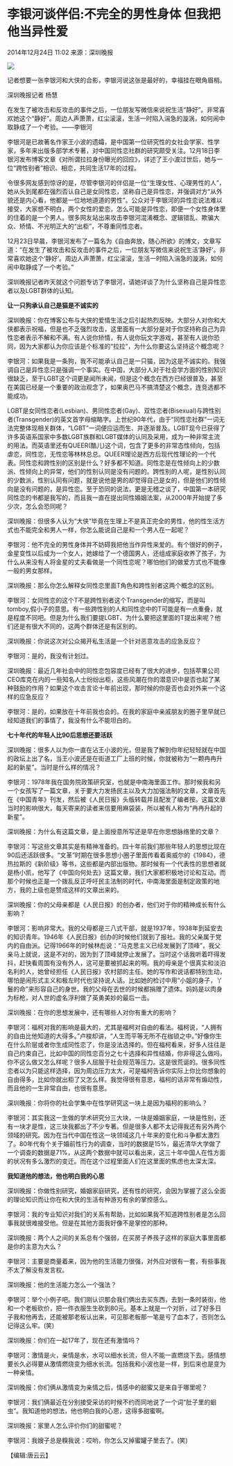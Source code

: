 # 李银河谈伴侣:不完全的男性身体 但我把他当异性爱

2014年12月24日 11:02 来源：深圳晚报  

![](http://www.chinanews.com/fileftp/2020/03/2020-03-11/U194P4T47D46410F978DT20200311093349.jpg)

记者想要一张李银河和大侠的合影，李银河说这张是最好的，幸福挂在眼角眉梢。

深圳晚报记者 杨慧

在发生了被攻击和反攻击的事件之后，一位朋友写微信来说祝生活“静好”。非常喜欢她这个“静好”。周边人声萧萧，红尘滚滚，生活一时陷入湍急的漩涡，如何闹中取静成了一个考验。——李银河

李银河是已故著名作家王小波的遗孀，是中国第一位研究性的女社会学家、性学家，多年来出版多部学术专著，对中国同性恋社群的研究颇受关注。12月18日李银河发布博客文章《对所谓拉拉身份曝光的回应》，详述了王小波过世后，她与一位“跨性别者”相识、相恋，共同生活17年的过程。

令很多网友感到惊讶的是，尽管李银河的伴侣是一位“生理女性、心理男性的人”，她从头到尾都在强烈否认自己是女同性恋，坚称自己是异性恋，并强调对方“从外貌还是内心看，他都是一位地地道道的男性”。公众对于李银河的异性恋说法难以接受，大家想不明白，两个女性的爱恋，怎么可能是异性恋，即便一个女性身体里的住着的是一个男人。很多网友站出来攻击李银河混淆概念、逻辑错乱、欺骗大众、矫情、不光明正大的“出柜”，不尊重同性恋者。

12月23日早晨，李银河发布了一篇名为《自由奔放，随心所欲》的博文，文章写道：“在发生了被攻击和反攻击的事件之后，一位朋友写微信来说祝生活‘静好’。非常喜欢她这个‘静好’。周边人声萧萧，红尘滚滚，生活一时陷入湍急的漩涡，如何闹中取静成了一个考验。”

深圳晚报记者昨天就这个问题专访了李银河，请她详谈了为什么坚称自己是异性恋者以及LGBT群体的认知。

**让一只狗承认自己是猫是不诚实的**

深圳晚报：你在博客公布与大侠的爱情生活之后引起热烈反映。大部分人对你和大侠都表示祝福，但是也不乏强烈攻击，这里面有一大部分是对于你坚持称自己为异性恋者表示不解和不满。有人说你矫情，有人说你玩文字游戏，甚至有人说你恐同，因为大家都认为你应该是个标准的“拉拉”，为什么你要这么坚持这个概念呢？

李银河：如果我是一条狗，我不可能承认自己是一只猫，因为这是不诚实的。我强调自己是异性恋只是强调一个事实。在中国，大部分人对于社会学方面的性别知识很缺乏，至于LGBT这个词更是闻所未闻，但是这个概念在西方已经很普及，甚至在美国已经是一个重要的政治观念了，如果奥巴马不搞清楚这个概念，连竞选都不能成功。

LGBT是女同性恋者(Lesbian)、男同性恋者(Gay)、双性恋者(Bisexual)与跨性别者(Transgender)的英文首字母缩略字。上世纪90年代，由于“同性恋社群”一词无法完整体现相关群体，“LGBT”一词便应运而生、并逐渐普及。LGBT现今已获得了许多英语系国家中多数LGBT族群和LGBT媒体的认同及采用，成为一种非常主流的用法。而英语里还有QUEER(酷儿)这个词，包含了更多的非常态性倾向，包括虐恋，同性恋，无性恋等林林总总。QUEER理论是西方后现代性理论的一个代表。同性恋和跨性别的区别是什么？好多都不知道。同性恋是在性倾向上的少数派、性倾向上的异常，他们的性别认同是没有问题的。跨性别的人呢，是性别认同的少数派，性别认同有问题，就是说他是男的却觉得自己是女的，但是他们的性倾向是没有问题的，是异性恋。至于恐同的说法，更是无稽之谈了，中国第一本研究同性恋的书都是我写的，而且我一直在提出同性婚姻法案，从2000年开始提了多少次，怎么会恐同呢？

深圳晚报：但很多人认为“大侠”毕竟在生理上不是真正完全的男性，他的性生活方式也不能完全和男人一样，你怎么能说自己是和一个男人在一起呢？

李银河：他不完全的男性身体并不妨碍我把他当作异性来爱的。有个很好的例子，金星变性以后成为一个女人，她嫁给了一个德国男人，还组成家庭收养了孩子，为什么从来没有人将金星的丈夫看做是一个同性恋呢？哪怕他们的做爱方式也不能像一般的男女那样。

深圳晚报：那么你怎么解释女同性恋里面T角色和跨性别者这两个概念的区别。

李银河：女同性恋的这个T不是跨性别者这个Transgender的缩写，而是叫tomboy,假小子的意思。有一些跨性别的人和同性恋中的T可能是有一点重叠，就是程度不同吧。但是为什么我们要提LGBT、为什么要把这里面的T提出来呢？他们还是有很大不同的，这两个群体还是有区别的。

深圳晚报：你说这次对公众揭开私生活是一个针对恶意攻击的应急反应？

李银河：是的，我没有计划过。

深圳晚报：最近几年社会中的同性恋包容度已经有了很大的进步，包括苹果公司CEO库克在内的一些知名人士纷纷出柜，这些风潮在你的潜意识中是否也起了某种鼓励的作用？如果这个攻击言论十年前出现，那时候的你是否也会对外来一个这样的应急反应？

李银河：是的，如果放在十年前我也会的。在我的家庭中亲戚朋友的圈子里早就已经知道我们的事情了，我没有什么不能坦白的。

**七十年代的年轻人比90后思想还要活跃**

深圳晚报：很多人以为你一直在沾王小波的光，但是我了解到你年纪轻轻就在中国的政坛上出了名，当王小波还是在街道工厂上班的时候，你就被称为“一颗冉冉升起的新星”。当时是什么样的情况？

李银河：1978年我在国务院政策研究室，也就是中南海里面工作。那时候我和另一个女孩写了一篇文章，关于要大力发扬民主以及大力加强法制的文章，文章首先在《中国青年》刊发，然后被《人民日报》头版转载并且配发了编者按。这篇文章当时的影响很大，每天寄来的读者来信要用麻袋装，所以被有人称为“冉冉升起的新星”。

深圳晚报：为什么有这篇文章，是上面授意所写还是早在你思想脉络里的文章？

李银河：写这些文章其实是有精神准备的。四十年前我们那些年轻人的思想比现在90后还活跃很多。“文革”时期在很多思想小圈子里面传看着奥威尔的《1984》，德热拉斯的《新阶级》等书，这些都是内部出版物。那时候有一个代表性的思想者就是杨小凯，他写了《中国向何处去》这篇文章，我们大家都积极地讨论和互动。而那个时候也正是一个拨乱反正呼吁民主法制的时代，中南海里面是制定政策的地方，我的上级也是赞成这样的文章出来的。

深圳晚报：你的父母亲都是《人民日报》的创办者，他们对于你的精神成长有什么影响？

李银河：影响非常大。我的父母都是三八式干部，就是1937年，1938年到延安去的知识青年。1946年《人民日报》创办的时候他们就到了报社。我的父亲属于党内的自由派。记得1966年的时候林彪说：“马克思主义已经发展到了顶峰”，我父亲马上就说，这是不对的，因为到了顶峰就停止发展了。当时这个话我听着吓得发抖，赶快看周围有没有外人，这可是要被抓起来的啊。我的母亲是个很真实和淡泊名利的人，她曾经担任《人民日报》农村部的主任。她的写作和说话都特别生动，哪怕是闹形式主义和极左时代也坚持说人话。比如她的检讨中用“小姐的身子，丫鬟的命”来形容自己的身世。我的父母在去世的时候都捐赠了遗体。妈妈是以肉身为标枪，对人世的虚名浮利做了英勇美妙的最后一击。

深圳晚报：在你的思想发展中，还有哪些人对你有重大的影响？

李银河：福柯对我的影响是最大的，尤其是福柯对自由的看法。福柯说，“人拥有的自由比他知道的大得多。”卢梭却讲，“人生而平等无所不在枷锁之中。”好像你生在什么阶层或者你生成同性恋了，你是没法选择的。但在福柯看来，好多人往往是自己约束自己，比如中国的同性恋百分之七十选择和异性结婚，你非得这么做吗，你不这么做又怎么样呢？很多人屈服于社会规范等压力。这是很荒诞的。很多同性恋者以为只能这样选择，因为周边压力太大，可是福柯告诉你实际上你比你想象的自由得多，比如你就出柜了又怎么样。我觉得很有意思，福柯的话非常有煽动性，而且他的一生非常自由，也很有意思。

深圳晚报：你将你的社会学集中在性学研究这一块上是因为福柯的影响么？

李银河：其实我这一生做的学术研究分三大块，一块是婚姻家庭，一块是性别，还有一块才是性，这三块我都出了不少专著。但是很多人都不太记得我还有另外两个领域的研究。因为在当代中国在性这一块领域这几十年来的变化和斗争都太激烈了。80年代有个关于婚前性行为的调查，当时的数据是15%，最近清华大学做了一个调查的数据是71%，从这两个数据中就可以看出来，这三十年中国人在性方面的状况有多么激烈的变迁。而在这个过程里面人们在这里面的焦虑也太深太深。

**我知道他的想法，他也明白我的心思**

深圳晚报：你做性别研究，婚姻家庭研究，还有性的研究，会因为掌握了这么全面的理论知识而让你在和大侠的生活有种游刃有余的掌控感么。

李银河：我的专业知识对我们的关系有帮助，比如如果我不知道跨性别者是怎么回事我就很难接受他。但是在其他方面我好像不是掌控的那种。

深圳晚报：两个人之间的关系总有个强弱，在买房子养孩子这样的家庭大事里面都是你的主意为大么？

李银河：主要是商量着来，因为他的生活能力很强，对外应对很有一套，有些事我不太了解没有发言权。

深圳晚报：他的生活能力怎么一个强法？

李银河：举个小例子吧。我们刚认识那会我们俩出去买东西，去到一条时装街，他和一个老板砍价，把一件衣服生生砍到80元。基本上就是一个对折，过了好多日子我和他再去，还能被那老板认出来，可见那老板那一笔是亏了血本了，否则怎么记得这么牢。(笑)

深圳晚报：你们在一起17年了，现在还有激情吗？

李银河：激情是火，亲情是水，水可以细水长流，但人不能一直燃烧下去。感情想要长久必得要从激情燃烧变为细水长流。包括我和小波也是一样，到后来也是变为一种亲情。

深圳晚报：你们俩从激情变为亲情之后，情感中的甜蜜又是来自于哪里呢？

李银河：我们俩最近在分别接受采访的时候不约而同地说了一个词“肚子里的蛔虫”。我知道他的想法，他也明白我的心思，这得多甜蜜啊。

深圳晚报：家里人怎么评价你们的甜蜜呢？

李银河：我嫂子总是糗我说：哎哟，你怎么又掉蜜罐子里去了。(笑)

【编辑:唐云云】